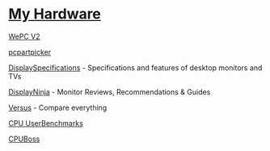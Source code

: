 # [My Hardware](https://github.com/IIMustangII1151/me#my-hardware)

[WePC V2](https://www.wepc.com/)

[pcpartpicker](https://pcpartpicker.com/list/)

[DisplaySpecifications](https://www.displayspecifications.com/en) - Specifications and features of desktop monitors and TVs

[DisplayNinja](https://www.displayninja.com) - Monitor Reviews, Recommendations & Guides

[Versus](https://versus.com/en) - Compare everything

[CPU UserBenchmarks](https://cpu.userbenchmark.com/)

[CPUBoss](http://cpuboss.com/)
